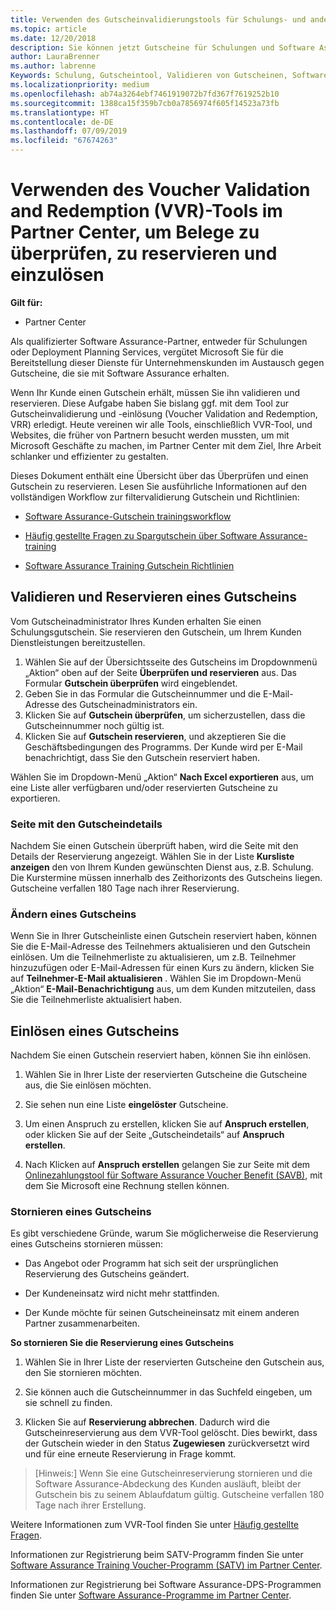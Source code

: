 ```yaml
---
title: Verwenden des Gutscheinvalidierungstools für Schulungs- und andere Gutscheine im Partner Center | Partner Center
ms.topic: article
ms.date: 12/20/2018
description: Sie können jetzt Gutscheine für Schulungen und Software Assurance-Programme im Partner Center anfordern
author: LauraBrenner
ms.author: labrenne
Keywords: Schulung, Gutscheintool, Validieren von Gutscheinen, Software Assurance-Ansprüche, DPS, SATV
ms.localizationpriority: medium
ms.openlocfilehash: ab74a3264ebf7461919072b7fd367f7619252b10
ms.sourcegitcommit: 1388ca15f359b7cb0a7856974f605f14523a73fb
ms.translationtype: HT
ms.contentlocale: de-DE
ms.lasthandoff: 07/09/2019
ms.locfileid: "67674263"
---
```

# <a name="use-the-voucher-validation-and-redemption-tool-in-partner-center-to-validate-reserve-and-redeem-vouchers"></a>Verwenden des Voucher Validation and Redemption (VVR)-Tools im Partner Center, um Belege zu überprüfen, zu reservieren und einzulösen 

**Gilt für:**

- Partner Center

Als qualifizierter Software Assurance-Partner, entweder für Schulungen oder Deployment Planning Services, vergütet Microsoft Sie für die Bereitstellung dieser Dienste für Unternehmenskunden im Austausch gegen Gutscheine, die sie mit Software Assurance erhalten.

Wenn Ihr Kunde einen Gutschein erhält, müssen Sie ihn validieren und reservieren. Diese Aufgabe haben Sie bislang ggf. mit dem Tool zur Gutscheinvalidierung und -einlösung (Voucher Validation and Redemption, VRR) erledigt. Heute vereinen wir alle Tools, einschließlich VVR-Tool, und Websites, die früher von Partnern besucht werden mussten, um mit Microsoft Geschäfte zu machen, im Partner Center mit dem Ziel, Ihre Arbeit schlanker und effizienter zu gestalten.

Dieses Dokument enthält eine Übersicht über das Überprüfen und einen Gutschein zu reservieren. Lesen Sie ausführliche Informationen auf den vollständigen Workflow zur filtervalidierung Gutschein und Richtlinien: 

- [Software Assurance-Gutschein trainingsworkflow](https://query.prod.cms.rt.microsoft.com/cms/api/am/binary/RE3krfK)

- [Häufig gestellte Fragen zu Spargutschein über Software Assurance-training](https://query.prod.cms.rt.microsoft.com/cms/api/am/binary/RE3kz5o) 

- [Software Assurance Training Gutschein Richtlinien](https://query.prod.cms.rt.microsoft.com/cms/api/am/binary/RE3koEP) 


## <a name="validate-and-reserve-a-voucher"></a>Validieren und Reservieren eines Gutscheins

Vom Gutscheinadministrator Ihres Kunden erhalten Sie einen Schulungsgutschein. Sie reservieren den Gutschein, um Ihrem Kunden Dienstleistungen bereitzustellen.

1. Wählen Sie auf der Übersichtsseite des Gutscheins im Dropdownmenü „Aktion“ oben auf der Seite **Überprüfen und reservieren** aus. Das Formular **Gutschein überprüfen** wird eingeblendet.
2. Geben Sie in das Formular die Gutscheinnummer und die E-Mail-Adresse des Gutscheinadministrators ein.
3. Klicken Sie auf **Gutschein überprüfen**, um sicherzustellen, dass die Gutscheinnummer noch gültig ist.
4. Klicken Sie auf **Gutschein reservieren**, und akzeptieren Sie die Geschäftsbedingungen des Programms. Der Kunde wird per E-Mail benachrichtigt, dass Sie den Gutschein reserviert haben.

Wählen Sie im Dropdown-Menü „Aktion“ **Nach Excel exportieren** aus, um eine Liste aller verfügbaren und/oder reservierten Gutscheine zu exportieren.

### <a name="voucher-details-page"></a>Seite mit den Gutscheindetails

Nachdem Sie einen Gutschein überprüft haben, wird die Seite mit den Details der Reservierung angezeigt. Wählen Sie in der Liste **Kursliste anzeigen** den von Ihrem Kunden gewünschten Dienst aus, z.B. Schulung.
Die Kurstermine müssen innerhalb des Zeithorizonts des Gutscheins liegen. Gutscheine verfallen 180 Tage nach ihrer Reservierung.

### <a name="modify-a-voucher"></a>Ändern eines Gutscheins

Wenn Sie in Ihrer Gutscheinliste einen Gutschein reserviert haben, können Sie die E-Mail-Adresse des Teilnehmers aktualisieren und den Gutschein einlösen. Um die Teilnehmerliste zu aktualisieren, um z.B. Teilnehmer hinzuzufügen oder E-Mail-Adressen für einen Kurs zu ändern, klicken Sie auf **Teilnehmer-E-Mail aktualisieren** . Wählen Sie im Dropdown-Menü „Aktion“ **E-Mail-Benachrichtigung** aus, um dem Kunden mitzuteilen, dass Sie die Teilnehmerliste aktualisiert haben.

## <a name="redeem-a-voucher"></a>Einlösen eines Gutscheins

Nachdem Sie einen Gutschein reserviert haben, können Sie ihn einlösen. 

1. Wählen Sie in Ihrer Liste der reservierten Gutscheine die Gutscheine aus, die Sie einlösen möchten. 
2. Sie sehen nun eine Liste **eingelöster** Gutscheine.

4. Um einen Anspruch zu erstellen, klicken Sie auf **Anspruch erstellen**, oder klicken Sie auf der Seite „Gutscheindetails“ auf **Anspruch erstellen**.

5. Nach Klicken auf **Anspruch erstellen** gelangen Sie zur Seite mit dem [Onlinezahlungstool für Software Assurance Voucher Benefit (SAVB)](https://planningservices.partners.extranet.microsoft.com/en/Pages/getpaid.aspx), mit dem Sie Microsoft eine Rechnung stellen können.


### <a name="cancel-a-voucher"></a>Stornieren eines Gutscheins

Es gibt verschiedene Gründe, warum Sie möglicherweise die Reservierung eines Gutscheins stornieren müssen:

- Das Angebot oder Programm hat sich seit der ursprünglichen Reservierung des Gutscheins geändert.

- Der Kundeneinsatz wird nicht mehr stattfinden.

- Der Kunde möchte für seinen Gutscheineinsatz mit einem anderen Partner zusammenarbeiten.

**So stornieren Sie die Reservierung eines Gutscheins**

1. Wählen Sie in Ihrer Liste der reservierten Gutscheine den Gutschein aus, den Sie stornieren möchten.

2. Sie können auch die Gutscheinnummer in das Suchfeld eingeben, um sie schnell zu finden. 

3. Klicken Sie auf **Reservierung abbrechen**. Dadurch wird die Gutscheinreservierung aus dem VVR-Tool gelöscht. Dies bewirkt, dass der Gutschein wieder in den Status **Zugewiesen** zurückversetzt wird und für eine erneute Reservierung in Frage kommt.

>[Hinweis:] Wenn Sie eine Gutscheinreservierung stornieren und die Software Assurance-Abdeckung des Kunden ausläuft, bleibt der Gutschein bis zu seinem Ablaufdatum gültig. Gutscheine verfallen 180 Tage nach ihrer Erstellung.

Weitere Informationen zum VVR-Tool finden Sie unter [Häufig gestellte Fragen](vvr-faq.md).

Informationen zur Registrierung beim SATV-Programm finden Sie unter [Software Assurance Training Voucher-Programm (SATV) im Partner Center](software-assurance-satv.md).

Informationen zur Registrierung bei Software Assurance-DPS-Programmen finden Sie unter [Software Assurance-Programme im Partner Center](software-assurance-dps.md).

